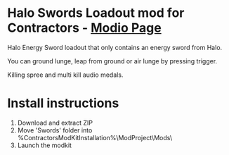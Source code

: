 # Halo Swords Loadout mod for Contractors - [Modio Page](https://mod.io/g/contractors/m/swords)
Halo Energy Sword loadout that only contains an energy sword from Halo.

You can ground lunge, leap from ground or air lunge by pressing trigger.

Killing spree and multi kill audio medals.


# Install instructions
1. Download and extract ZIP
2. Move 'Swords' folder into \%ContractorsModKitInstallation%\ModProject\Mods\
3. Launch the modkit
